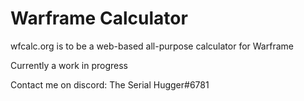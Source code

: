 # Warframe Calculator

wfcalc.org is to be a web-based all-purpose calculator for Warframe

Currently a work in progress

Contact me on discord:
The Serial Hugger#6781
